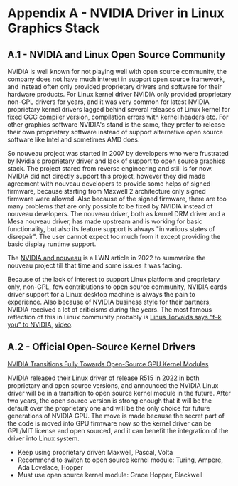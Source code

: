 # Appendix A - NVIDIA Driver in Linux Graphics Stack

## A.1 - NVIDIA and Linux Open Source Community

NVIDIA is well known for not playing well with open source community, the company does not have much interest in support open source framework, and instead often only provided proprietary drivers and software for their hardware products. For Linux kernel driver NVIDIA only provided proprietary non-GPL drivers for years, and it was very common for latest NVIDIA proprietary kernel drivers lagged behind several releases of Linux kernel for fixed GCC compiler version, compilation errors with kernel headers etc. For other graphics software NVIDIA's stand is the same, they prefer to release their own proprietary software instead of support alternative open source software like Intel and sometimes AMD does.

So nouveau project was started in 2007 by developers who were frustrated by Nvidia's proprietary driver and lack of support to open source graphics stack. The project stared from reverse engineering and still is for now. NVIDIA did not directly support this project, however they did made agreement with nouveau developers to provide some helps of signed firmware, because starting from Maxwell 2 architecture only signed firmware were allowed. Also because of the signed firmware, there are too many problems that are only possible to be fixed by NVIDIA instead of nouveau developers. The nouveau driver, both as kernel DRM driver and a Mesa nouveau driver, has made upstream and is working for basic functionality, but also its feature support is always "in various states of disrepair". The user cannot expect too much from it except providing the basic display runtime support.

The [NVIDIA and nouveau](https://lwn.net/Articles/910343/) is a LWN article in 2022 to summarize the nouveau project till that time and some issues it was facing.

Because of the lack of interest to support Linux platform and proprietary only, non-GPL, few contributions to open source community, NVIDIA cards driver support for a Linux desktop machine is always the pain to experience. Also because of NVIDIA business style for their partners, NVIDIA received a lot of criticisms during the years. The most famous reflection of this in Linux community probably is [Linus Torvalds says “f–k you” to NVIDIA](https://arstechnica.com/information-technology/2012/06/linus-torvalds-says-f-k-you-to-nvidia/), [video](https://www.youtube.com/watch?v=_36yNWw_07g).

## A.2 - Official Open-Source Kernel Drivers

[NVIDIA Transitions Fully Towards Open-Source GPU Kernel Modules](https://developer.nvidia.com/blog/nvidia-transitions-fully-towards-open-source-gpu-kernel-modules/)

NVIDIA released their Linux driver of release R515 in 2022 in both proprietary and open source versions, and announced the NVIDIA Linux driver will be in a transition to open source kernel module in the future. After two years, the open source version is strong enough that it will be the default over the proprietary one and will be the only choice for future generations of NVIDIA GPU. The move is made because the secret part of the code is moved into GPU firmware now so the kernel driver can be GPL/MIT license and open sourced, and it can benefit the integration of the driver into Linux system.

- Keep using proprietary driver: Maxwell, Pascal, Volta
- Recommend to switch to open source kernel module: Turing, Ampere, Ada Lovelace, Hopper
- Must use open source kernel module: Grace Hopper, Blackwell